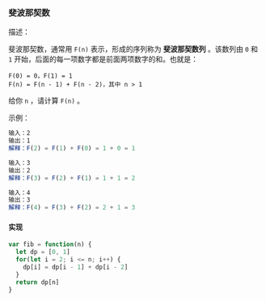 ### 斐波那契数

描述：

斐波那契数，通常用 `F(n)` 表示，形成的序列称为 **斐波那契数列** 。该数列由 `0` 和 `1` 开始，后面的每一项数字都是前面两项数字的和。也就是：

    F(0) = 0，F(1) = 1
    F(n) = F(n - 1) + F(n - 2)，其中 n > 1

给你 `n` ，请计算 `F(n)` 。

示例：

```js
输入：2
输出：1
解释：F(2) = F(1) + F(0) = 1 + 0 = 1
```

```js
输入：3
输出：2
解释：F(3) = F(2) + F(1) = 1 + 1 = 2
```

```js
输入：4
输出：3
解释：F(4) = F(3) + F(2) = 2 + 1 = 3
```

#### 实现

```js
var fib = function(n) {
  let dp = [0, 1]
  for(let i = 2; i <= n; i++) {
    dp[i] = dp[i - 1] + dp[i - 2]
  }
  return dp[n]
}
```